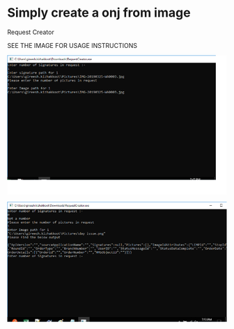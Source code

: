 # Simply create a onj from image
Request Creator

SEE THE IMAGE FOR USAGE INSTRUCTIONS 

![Image description](https://github.com/georgethms10/Test/blob/master/usage2.png)

![INSTRUCTION1](https://github.com/georgethms10/Test/blob/master/Usage1.png)



